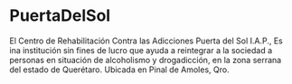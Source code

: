 # PuertaDelSol
El Centro de Rehabilitación Contra las Adicciones Puerta del Sol I.A.P., Es ina institución sin fines de lucro que ayuda a reintegrar a la sociedad a personas en situación de alcoholismo y drogadicción, en la zona serrana del estado de Querétaro. Ubicada en Pinal de Amoles, Qro.
